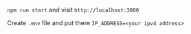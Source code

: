 `npm run start` and visit `http://localhost:3000`

Create `.env` file and put there `IP_ADDRESS=<your ipv4 address>`

